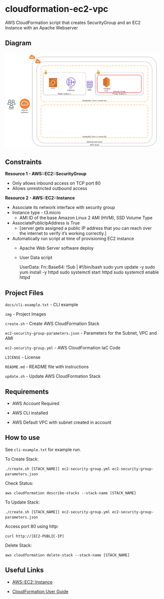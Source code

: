 # cloudformation-ec2-vpc

AWS CloudFormation script that creates SecurityGroup and an EC2 Instance with an Apache Webserver

## Diagram

![AWS CloudFormation - Draw.io Diagram](https://github.com/johnnynguyen541/cloudformation-ec2-vpc/blob/main/docs/infrastructure-diagram.png?raw=true)

## Constraints

**Resource 1 - AWS::EC2::SecurityGroup**
* Only allows inbound access on TCP port 80
* Allows unrestricted outbound access

**Resource 2 - AWS::EC2::Instance**
* Associate its network interface with security group
* Instance type - t3.micro
    * AMI ID of the base Amazon Linux 2 AMI (HVM), SSD Volume Type
* AssociatePublicIpAddress is True 
    * [server gets assigned a public IP address that you can reach over the internet to verify it’s working correctly.]
* Automatically run script at time of provisioning EC2 instance
    * Apache Web Server software deploy
    * User Data script

        UserData:
            Fn::Base64: !Sub |
                #!/bin/bash
                sudo yum update -y
                sudo yum install -y httpd
                sudo systemctl start httpd
                sudo systemctl enable httpd

## Project Files

`docs/cli-example.txt` - CLI example

`img` - Project Images

`create.sh` - Create AWS CloudFormation Stack

`ec2-security-group-parameters.json` - Parameters for the Subnet, VPC and AMI

`ec2-security-group.yml` - AWS CloudFormation IaC Code

`LICENSE` - License

`README.md` - README file with instructions

`update.sh` - Update AWS CloudFormation Stack

## Requirements

* AWS Account Required

* AWS CLI installed

* AWS Default VPC with subnet created in account

## How to use

See `cli-example.txt` for example run.

To Create Stack:

`./create.sh [STACK_NAME]] ec2-security-group.yml ec2-security-group-parameters.json`

Check Status:

`aws cloudformation describe-stacks --stack-name [STACK_NAME]`

To Update Stack:

`./create.sh [STACK_NAME]] ec2-security-group.yml ec2-security-group-parameters.json`

Access port 80 using http:

`curl http://[EC2-PUBLIC-IP]`

Delete Stack:

`aws cloudformation delete-stack --stack-name [STACK_NAME]`

## Useful Links

* [AWS::EC2::Instance](https://docs.aws.amazon.com/AWSCloudFormation/latest/UserGuide/aws-properties-ec2-instance.html)

* [CloudFormation User Guide](https://docs.aws.amazon.com/AWSCloudFormation/latest/UserGuide/Welcome.html) 
